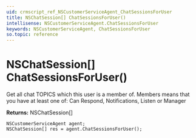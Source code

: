 ```yaml
---
uid: crmscript_ref_NSCustomerServiceAgent_ChatSessionsForUser
title: NSChatSession[] ChatSessionsForUser()
intellisense: NSCustomerServiceAgent.ChatSessionsForUser
keywords: NSCustomerServiceAgent, ChatSessionsForUser
so.topic: reference
---
```


# NSChatSession[] ChatSessionsForUser()

Get all chat TOPICS which this user is a member of. Members means that you have at least one of: Can Respond, Notifications, Listen or Manager

**Returns:** NSChatSession[]

```crmscript
NSCustomerServiceAgent agent;
NSChatSession[] res = agent.ChatSessionsForUser();
```

